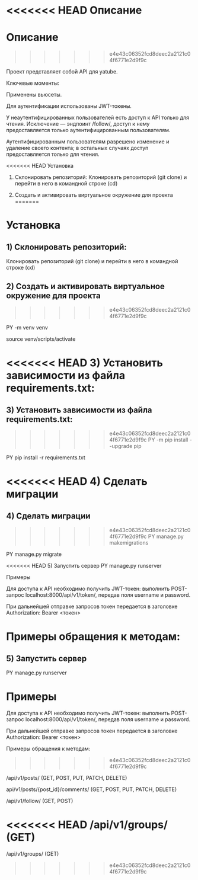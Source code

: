 <<<<<<< HEAD
Описание
=======
# Описание
>>>>>>> e4e43c06352fcd8deec2a2121c04f6771e2d9f9c

Проект представляет собой API для yatube.

Ключевые моменты:

Применены вьюсеты.

Для аутентификации использованы JWT-токены.

У неаутентифицированных пользователей есть доступ к API только для чтения. Исключение — эндпоинт /follow/, доступ к нему предоставляется только аутентифицированным пользователям. 

Аутентифицированным пользователям разрешено изменение и удаление своего контента; в остальных случаях доступ предоставляется только для чтения.

<<<<<<< HEAD
Установка

1) Склонировать репозиторий:
Клонировать репозиторий (git clone) и перейти в него в командной строке (cd)

2) Создать и активировать виртуальное окружение для проекта
=======
# Установка

## 1) Склонировать репозиторий:

Клонировать репозиторий (git clone) и перейти в него в командной строке (cd)

## 2) Создать и активировать виртуальное окружение для проекта
>>>>>>> e4e43c06352fcd8deec2a2121c04f6771e2d9f9c

PY -m venv venv

source venv/scripts/activate

<<<<<<< HEAD
3) Установить зависимости из файла requirements.txt:
=======
## 3) Установить зависимости из файла requirements.txt:
>>>>>>> e4e43c06352fcd8deec2a2121c04f6771e2d9f9c
PY -m pip install --upgrade pip

PY pip install -r requirements.txt

<<<<<<< HEAD
4) Сделать миграции
=======
## 4) Сделать миграции
>>>>>>> e4e43c06352fcd8deec2a2121c04f6771e2d9f9c
PY manage.py makemigrations

PY manage.py migrate

<<<<<<< HEAD
5) Запустить сервер
PY manage.py runserver

Примеры

Для доступа к API необходимо получить JWT-токен: выполнить POST-запрос localhost:8000/api/v1/token/, передав поля username и password.

При дальнейшей отправке запросов токен передается в заголовке Authorization: Bearer <токен>

Примеры обращения к методам:
=======
## 5) Запустить сервер
PY manage.py runserver

# Примеры

Для доступа к API необходимо получить JWT-токен: выполнить POST-запрос localhost:8000/api/v1/token/, передав поля username и password. 

При дальнейшей отправке запросов токен передается в заголовке Authorization: Bearer <токен>

Примеры обращения к методам: 
>>>>>>> e4e43c06352fcd8deec2a2121c04f6771e2d9f9c

/api/v1/posts/ (GET, POST, PUT, PATCH, DELETE)

api/v1/posts/{post_id}/comments/ (GET, POST, PUT, PATCH, DELETE)

/api/v1/follow/ (GET, POST)

<<<<<<< HEAD
/api/v1/groups/ (GET)
=======
/api/v1/groups/ (GET)


>>>>>>> e4e43c06352fcd8deec2a2121c04f6771e2d9f9c
